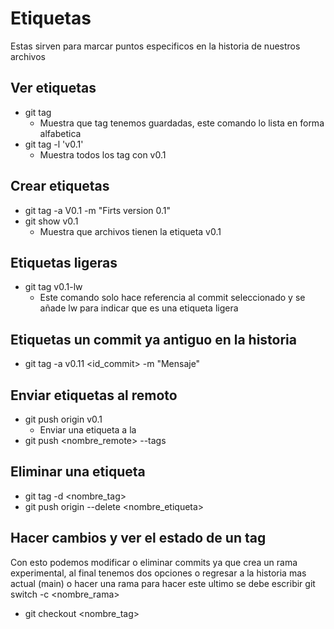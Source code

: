 # Etiquetas
Estas sirven para marcar puntos especificos en la historia de nuestros archivos
## Ver etiquetas
+ git tag
    - Muestra que tag tenemos guardadas, este comando lo lista en forma alfabetica
+ git tag -l 'v0.1'
    - Muestra todos los tag con v0.1
## Crear etiquetas
+ git tag -a V0.1 -m "Firts version 0.1"
+ git show v0.1
    - Muestra que archivos tienen la etiqueta v0.1
## Etiquetas ligeras
+ git tag v0.1-lw
    - Este comando solo hace referencia al commit seleccionado y se añade lw para indicar que es una etiqueta ligera
## Etiquetas un commit ya antiguo en la historia
+ git tag -a v0.11 <id_commit> -m "Mensaje"
## Enviar etiquetas al remoto
+ git push origin v0.1
    - Enviar una etiqueta a la 
+ git push <nombre_remote> --tags
## Eliminar una etiqueta
+ git tag -d <nombre_tag>
+ git push origin --delete <nombre_etiqueta>
## Hacer cambios y ver el estado de un tag
Con esto podemos modificar o eliminar commits ya que crea un rama experimental, al final tenemos dos opciones o regresar a la historia mas actual (main) o hacer una rama para hacer este ultimo se debe escribir git switch -c <nombre_rama>
+ git checkout <nombre_tag>